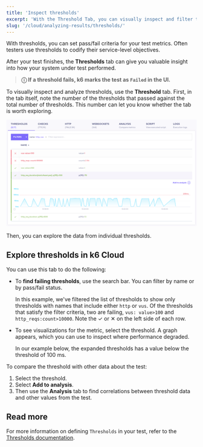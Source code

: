 ```yaml
---
title: 'Inspect thresholds'
excerpt: 'With the Threshold Tab, you can visually inspect and filter the performance of your Thresholds during a k6 test.'
slug: '/cloud/analyzing-results/thresholds/'
---
```


With thresholds, you can set pass/fail criteria for your test metrics.
Often testers use thresholds to codify their service-level objectives.

After your test finishes, the **Thresholds** tab can give you valuable insight into how your system under test performed.

> **ⓘ If a threshold fails, k6 marks the test as `Failed` in the UI.**

To visually inspect and analyze thresholds, use the **Threshold** tab.
First, in the tab itself, note the number of the thresholds that passed against the total number of thresholds.
This number can let you know whether the tab is worth exploring.

![Thresholds Tab](./images/03-Threshold-Tab/thresholds-tab.png)

Then, you can explore the data from individual thresholds.

## Explore thresholds in k6 Cloud

You can use this tab to do the following:

- To **find failing thresholds**, use the search bar. You can filter by name or by pass/fail status.

  In this example, we've filtered the list of thresholds to show only thresholds with names that include either `http` or `vus`.
  Of the thresholds that satisfy the filter criteria, two are failing, `vus: value>100` and `http_reqs:count>10000`.
  Note the &#10003; or &#10005; on the left side of each row.
- To see visualizations for the metric, select the threshold.
  A graph appears, which you can use to inspect where performance degraded.

  In our example below, the expanded thresholds has a value below the threshold of 100 ms.

To compare the threshold with other data about the test:
1. Select the threshold.
1. Select **Add to analysis**.
1. Then use the **Analysis** tab to find correlations between threshold data and other values from the test.

## Read more

For more information on defining `Thresholds` in your test, refer to the [Thresholds documentation](/using-k6/thresholds).

